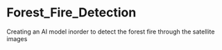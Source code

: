# Forest_Fire_Detection
Creating an AI model inorder to detect the forest fire through the satellite images 
